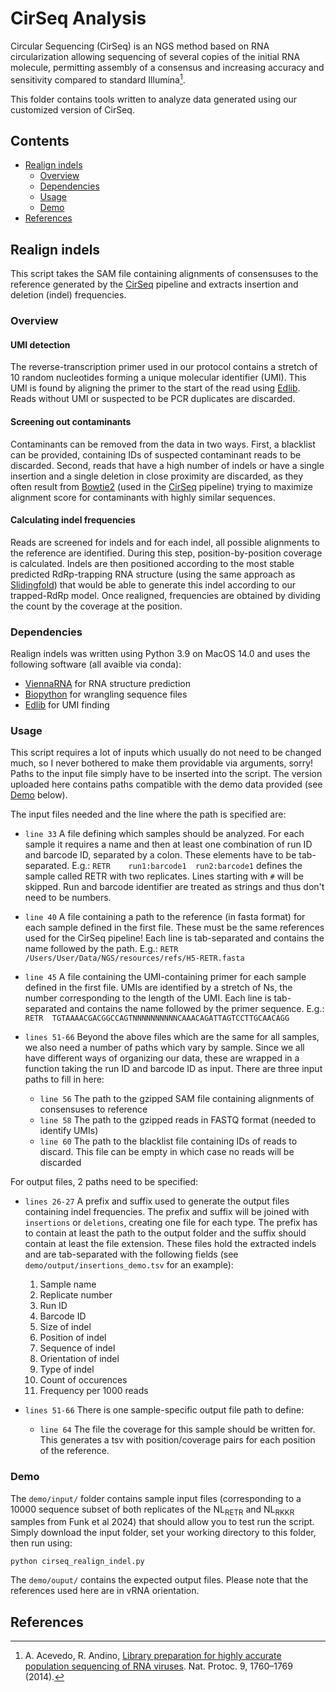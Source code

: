 # CirSeq Analysis
Circular Sequencing (CirSeq) is an NGS method based on RNA circularization allowing sequencing of several copies of the initial RNA molecule, permitting assembly of a consensus and increasing accuracy and sensitivity compared to standard Illumina[^1]. 

This folder contains tools written to analyze data generated using our customized version of CirSeq.

## Contents
* [Realign indels](#realign-indels)
    * [Overview](#overview)
    * [Dependencies](#dependencies)
    * [Usage](#usage)
    * [Demo](#demo)
* [References](#references)

## Realign indels
This script takes the SAM file containing alignments of consensuses to the reference generated by the [CirSeq](https://github.com/ashleyacevedo/CirSeq) pipeline and extracts insertion and deletion (indel) frequencies.

### Overview
#### UMI detection
The reverse-transcription primer used in our protocol contains a stretch of 10 random nucleotides forming a unique molecular identifier (UMI). This UMI is found by aligning the primer to the start of the read using [Edlib](https://github.com/Martinsos/edlib). Reads without UMI or suspected to be PCR duplicates are discarded.

#### Screening out contaminants
Contaminants can be removed from the data in two ways. First, a blacklist can be provided, containing IDs of suspected contaminant reads to be discarded. Second, reads that have a high number of indels or have a single insertion and a single deletion in close proximity are discarded, as they often result from [Bowtie2](https://bowtie-bio.sourceforge.net/bowtie2/index.shtml) (used in the [CirSeq](https://github.com/ashleyacevedo/CirSeq) pipeline) trying to maximize alignment score for contaminants with highly similar sequences.

#### Calculating indel frequencies
Reads are screened for indels and for each indel, all possible alignments to the reference are identified. During this step, position-by-position coverage is calculated. Indels are then positioned according to the most stable predicted RdRp-trapping RNA structure (using the same approach as [Slidingfold](/slidingfold/)) that would be able to generate this indel according to our trapped-RdRp model. Once realigned, frequencies are obtained by dividing the count by the coverage at the position.

### Dependencies
Realign indels was written using Python 3.9 on MacOS 14.0 and uses the following software (all avaible via conda):
* [ViennaRNA](https://github.com/ViennaRNA) for RNA structure prediction
* [Biopython](https://biopython.org/) for wrangling sequence files
* [Edlib](https://github.com/Martinsos/edlib) for UMI finding

### Usage
This script requires a lot of inputs which usually do not need to be changed much, so I never bothered to make them providable via arguments, sorry! Paths to the input file simply have to be inserted into the script. The version uploaded here contains paths compatible with the demo data provided (see [Demo](#demo) below).

The input files needed and the line where the path is specified are:
* ```line 33``` A file defining which samples should be analyzed. For each sample it requires a name and then at least one combination of run ID and barcode ID, separated by a colon. These elements have to be tab-separated. E.g.: ```RETR    run1:barcode1  run2:barcode1``` defines the sample called RETR with two replicates. Lines starting with ```#``` will be skipped. Run and barcode identifier are treated as strings and thus don't need to be numbers.
* ```line 40``` A file containing a path to the reference (in fasta format) for each sample defined in the first file. These must be the same references used for the CirSeq pipeline! Each line is tab-separated and contains the name followed by the path. E.g.: ```RETR /Users/User/Data/NGS/resources/refs/H5-RETR.fasta```
* ```line 45``` A file containing the UMI-containing primer for each sample defined in the first file. UMIs are identified by a stretch of Ns, the number corresponding to the length of the UMI. Each line is tab-separated and contains the name followed by the primer sequence. E.g.: ```RETR  TGTAAAACGACGGCCAGTNNNNNNNNNNCAAACAGATTAGTCCTTGCAACAGG```

* ```lines 51-66``` Beyond the above files which are the same for all samples, we also need a number of paths which vary by sample. Since we all have different ways of organizing our data, these are wrapped in a function taking the run ID and barcode ID as input. There are three input paths to fill in here:
    + ```line 56``` The path to the gzipped SAM file containing alignments of consensuses to reference
    + ```line 58``` The path to the gzipped reads in FASTQ format (needed to identify UMIs)
    + ```line 60``` The path to the blacklist file containing IDs of reads to discard. This file can be empty in which case no reads will be discarded

For output files, 2 paths need to be specified:
* ```lines 26-27``` A prefix and suffix used to generate the output files containing indel frequencies. The prefix and suffix will be joined with ```insertions``` or ```deletions```, creating one file for each type. The prefix has to contain at least the path to the output folder and the suffix should contain at least the file extension. These files hold the extracted indels and are tab-separated with the following fields (see ```demo/output/insertions_demo.tsv``` for an example):
    
    1. Sample name
    2. Replicate number
    3. Run ID
    4. Barcode ID
    5. Size of indel
    6. Position of indel
    7. Sequence of indel
    8. Orientation of indel
    9. Type of indel
    10. Count of occurences
    11. Frequency per 1000 reads
* ```lines 51-66``` There is one sample-specific output file path to define:
    + ```line 64``` The file the coverage for this sample should be written for. This generates a tsv with position/coverage pairs for each position of the reference.

### Demo
The ```demo/input/``` folder contains sample input files (corresponding to a 10000 sequence subset of both replicates of the NL<sub>RETR</sub> and NL<sub>RKKR</sub> samples from Funk et al 2024) that should allow you to test run the script. Simply download the input folder, set your working directory to this folder, then run using:

```python cirseq_realign_indel.py```

The ```demo/ouput/``` contains the expected output files. Please note that the references used here are in vRNA orientation.

## References
[^1]: A. Acevedo, R. Andino, [Library preparation for highly accurate population sequencing of RNA viruses](http://www.nature.com/articles/nprot.2014.118). Nat. Protoc. 9, 1760–1769 (2014).